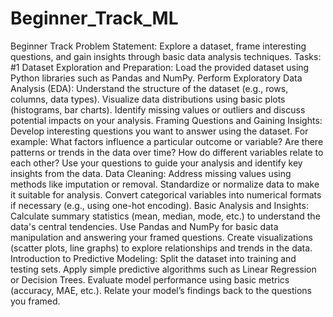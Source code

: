 # Beginner_Track_ML
Beginner Track
Problem Statement: Explore a dataset, frame interesting questions, and gain insights through basic data analysis techniques.
Tasks:
#1 Dataset Exploration and Preparation:
Load the provided dataset using Python libraries such as Pandas and NumPy.
Perform Exploratory Data Analysis (EDA):
Understand the structure of the dataset (e.g., rows, columns, data types).
Visualize data distributions using basic plots (histograms, bar charts).
Identify missing values or outliers and discuss potential impacts on your analysis.
Framing Questions and Gaining Insights:
Develop interesting questions you want to answer using the dataset. For example:
What factors influence a particular outcome or variable?
Are there patterns or trends in the data over time?
How do different variables relate to each other?
Use your questions to guide your analysis and identify key insights from the data.
Data Cleaning:
Address missing values using methods like imputation or removal.
Standardize or normalize data to make it suitable for analysis.
Convert categorical variables into numerical formats if necessary (e.g., using one-hot encoding).
Basic Analysis and Insights:
Calculate summary statistics (mean, median, mode, etc.) to understand the data's central tendencies.
Use Pandas and NumPy for basic data manipulation and answering your framed questions.
Create visualizations (scatter plots, line graphs) to explore relationships and trends in the data.
Introduction to Predictive Modeling:
Split the dataset into training and testing sets.
Apply simple predictive algorithms such as Linear Regression or Decision Trees.
Evaluate model performance using basic metrics (accuracy, MAE, etc.).
Relate your model’s findings back to the questions you framed.

